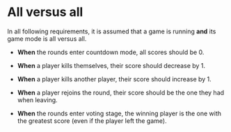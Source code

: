 # All versus all

In all following requirements, it is assumed that a game is running **and** its game mode is all versus all.

+ **When** the rounds enter countdown mode, all scores should be 0.

+ **When** a player kills themselves, their score should decrease by 1.

+ **When** a player kills another player, their score should increase by 1.

+ **When** a player rejoins the round, their score should be the one they had when leaving.

+ **When** the rounds enter voting stage, the winning player is the one with the greatest score (even if the player left the game).
